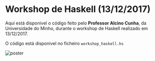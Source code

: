# Workshop de Haskell (13/12/2017)

Aqui está disponivel o código feito pelo **Professor Alcino Cunha**, da Universidade do Minho, durante o workshop de Haskell realizado em 13/12/2017.

O código está disponivel no ficheiro `workshop_haskell.hs`

![poster](https://scontent.flis7-1.fna.fbcdn.net/v/t31.0-8/25352310_1718877478175437_7578659902224645612_o.jpg?oh=b04d6878f05561426593b2fedd954fdb&oe=5AC3EDC0)
